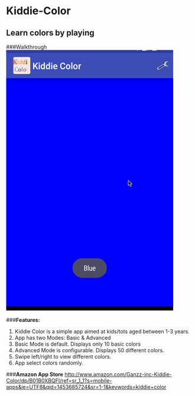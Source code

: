 # Kiddie-Color
## Learn colors by playing

###Walkthrough
![Kiddie-Color](KiddieColor.gif)

###**Features:**
1. Kiddie Color is a simple app aimed at kids/tots aged between 1-3 years.
2. App has two Modes: Basic & Advanced
3. Basic Mode is default. Displays only 10 basic colors
4. Advanced Mode is configurable. Displays 50 different colors.
5. Swipe left/right to view different colors. 
6. App select colors randomly.

###**Amazon App Store**
http://www.amazon.com/Ganzz-inc-Kiddie-Color/dp/B01B0XBQFI/ref=sr_1_1?s=mobile-apps&ie=UTF8&qid=1453685724&sr=1-1&keywords=kiddie+color

